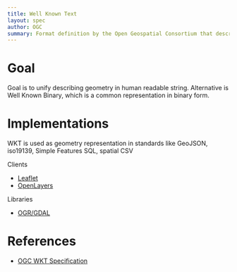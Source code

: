 ```yaml
---
title: Well Known Text
layout: spec
author: OGC
summary: Format definition by the Open Geospatial Consortium that describes geometry in human readable string
---
```


Goal
====

Goal is to unify describing geometry in human readable string. Alternative is Well Known Binary, which is a common representation in binary form.

Implementations
===============

WKT is used as geometry representation in standards like GeoJSON, iso19139, Simple Features SQL, spatial CSV

Clients
* [Leaflet](http://leafletjs.com)
* [OpenLayers](http://openlayers.org)

Libraries
* [OGR/GDAL](http://gdal.org)

References
==========

-   [OGC WKT Specification](http://www.opengeospatial.org/standards/wkt)

